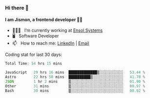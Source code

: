 ### Hi there 👋

#### I am Jismon, a frontend developer 👦🏻

- 🧑🏻‍💻   &nbsp; I’m currently working at <a href='https://www.ensolsystems.com/' target="_blank">Ensol Systems</a>
- 🖥   &nbsp; Software Developer
- 📫   &nbsp; How to reach me: <a href='https://www.linkedin.com/in/jismonthomas/'>LinkedIn</a> | <a href='mailto:hellojismonthomas@gmail.com'>Email</a>

Coding stat for last 30 days:
<!--START_SECTION:waka-->

```javascript
Total Time: 54 hrs 15 mins

JavaScript   29 hrs 16 mins  █████████████▒░░░░░░░░░░░   53.44 %
Astro        22 hrs 50 mins  ██████████▒░░░░░░░░░░░░░░   41.70 %
JSON         1 hr 2 mins     ▒░░░░░░░░░░░░░░░░░░░░░░░░   01.90 %
Other        31 mins         ▒░░░░░░░░░░░░░░░░░░░░░░░░   00.97 %
Bash         30 mins         ▒░░░░░░░░░░░░░░░░░░░░░░░░   00.92 %
```

<!--END_SECTION:waka-->

<!--
**jismonthomas/jismonthomas** is a ✨ _special_ ✨ repository because its `README.md` (this file) appears on your GitHub profile.

Here are some ideas to get you started:

- 🔭 I’m currently working on ...
- 🌱 I’m currently learning ...
- 👯 I’m looking to collaborate on ...
- 🤔 I’m looking for help with ...
- 💬 Ask me about ...
- 📫 How to reach me: ...
- 😄 Pronouns: ...
- ⚡ Fun fact: ...
-->
